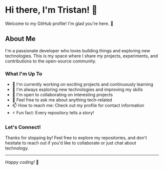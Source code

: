 # Hi there, I'm Tristan! 👋

Welcome to my GitHub profile! I'm glad you're here. 🎉

## About Me

I'm a passionate developer who loves building things and exploring new technologies. This is my space where I share my projects, experiments, and contributions to the open-source community.

### What I'm Up To

- 🔭 I'm currently working on exciting projects and continuously learning
- 🌱 I'm always exploring new technologies and improving my skills
- 👯 I'm open to collaborating on interesting projects
- 💬 Feel free to ask me about anything tech-related
- 📫 How to reach me: Check out my profile for contact information
- ⚡ Fun fact: Every repository tells a story!

### Let's Connect!

Thanks for stopping by! Feel free to explore my repositories, and don't hesitate to reach out if you'd like to collaborate or just chat about technology.

---

*Happy coding!* 🚀
